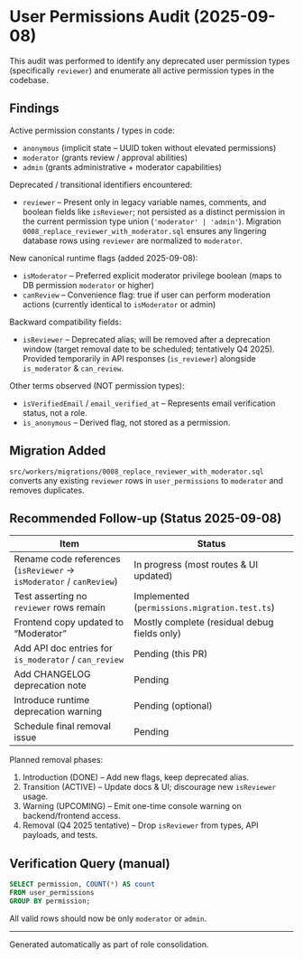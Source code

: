 # User Permissions Audit (2025-09-08)

This audit was performed to identify any deprecated user permission types (specifically `reviewer`) and enumerate all active permission types in the codebase.

## Findings

Active permission constants / types in code:

- `anonymous` (implicit state – UUID token without elevated permissions)
- `moderator` (grants review / approval abilities)
- `admin` (grants administrative + moderator capabilities)

Deprecated / transitional identifiers encountered:

- `reviewer` – Present only in legacy variable names, comments, and boolean fields like `isReviewer`; not persisted as a distinct permission in the current permission type union (`'moderator' | 'admin'`). Migration `0008_replace_reviewer_with_moderator.sql` ensures any lingering database rows using `reviewer` are normalized to `moderator`.

New canonical runtime flags (added 2025-09-08):

- `isModerator` – Preferred explicit moderator privilege boolean (maps to DB permission `moderator` or higher)
- `canReview` – Convenience flag: true if user can perform moderation actions (currently identical to `isModerator` or admin)

Backward compatibility fields:

- `isReviewer` – Deprecated alias; will be removed after a deprecation window (target removal date to be scheduled; tentatively Q4 2025). Provided temporarily in API responses (`is_reviewer`) alongside `is_moderator` & `can_review`.

Other terms observed (NOT permission types):

- `isVerifiedEmail` / `email_verified_at` – Represents email verification status, not a role.
- `is_anonymous` – Derived flag, not stored as a permission.

## Migration Added

`src/workers/migrations/0008_replace_reviewer_with_moderator.sql` converts any existing `reviewer` rows in `user_permissions` to `moderator` and removes duplicates.

## Recommended Follow-up (Status 2025-09-08)

| Item | Status |
|------|--------|
| Rename code references (`isReviewer` -> `isModerator` / `canReview`) | In progress (most routes & UI updated) |
| Test asserting no `reviewer` rows remain | Implemented (`permissions.migration.test.ts`) |
| Frontend copy updated to “Moderator” | Mostly complete (residual debug fields only) |
| Add API doc entries for `is_moderator` / `can_review` | Pending (this PR) |
| Add CHANGELOG deprecation note | Pending |
| Introduce runtime deprecation warning | Pending (optional) |
| Schedule final removal issue | Pending |

Planned removal phases:

1. Introduction (DONE) – Add new flags, keep deprecated alias.
2. Transition (ACTIVE) – Update docs & UI; discourage new `isReviewer` usage.
3. Warning (UPCOMING) – Emit one-time console warning on backend/frontend access.
4. Removal (Q4 2025 tentative) – Drop `isReviewer` from types, API payloads, and tests.

## Verification Query (manual)

```sql
SELECT permission, COUNT(*) AS count
FROM user_permissions
GROUP BY permission;
```

All valid rows should now be only `moderator` or `admin`.

---
Generated automatically as part of role consolidation.
